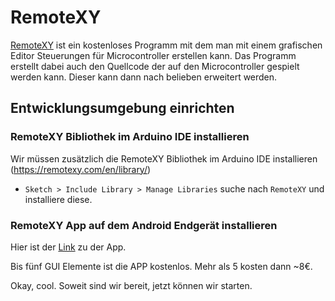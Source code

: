 # RemoteXY

[RemoteXY](https://remotexy.com) ist ein kostenloses Programm mit dem man mit einem grafischen Editor Steuerungen für Microcontroller erstellen kann. Das Programm erstellt dabei auch den Quellcode der auf den Microcontroller gespielt werden kann. Dieser kann dann nach belieben erweitert werden.

## Entwicklungsumgebung einrichten

### RemoteXY Bibliothek im Arduino IDE installieren

Wir müssen zusätzlich die RemoteXY Bibliothek im Arduino IDE installieren (https://remotexy.com/en/library/)

* `Sketch > Include Library > Manage Libraries` suche nach `RemoteXY` und installiere diese.

### RemoteXY App auf dem Android Endgerät installieren

Hier ist der [Link](https://remotexy.com/en/download/) zu der App.

Bis fünf GUI Elemente ist die APP kostenlos. Mehr als 5 kosten dann ~8€.

Okay, cool. Soweit sind wir bereit, jetzt können wir starten.
